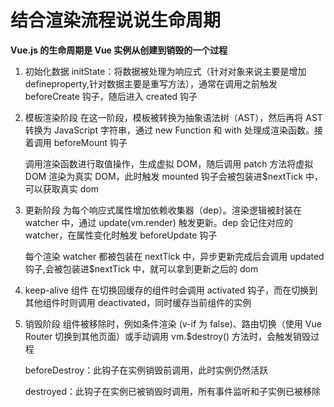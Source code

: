 # 结合渲染流程说说生命周期

**Vue.js 的生命周期是 Vue 实例从创建到销毁的一个过程**

1. 初始化数据
   initState：将数据被处理为响应式（针对对象来说主要是增加 defineproperty,针对数据主要是重写方法），通常在调用之前触发 beforeCreate 钩子，随后进入 created 钩子

2. 模板渲染阶段
   在这一阶段，模板被转换为抽象语法树（AST），然后再将 AST 转换为 JavaScript 字符串，通过 new Function 和 with 处理成渲染函数。接着调用 beforeMount 钩子

   调用渲染函数进行取值操作，生成虚拟 DOM，随后调用 patch 方法将虚拟 DOM 渲染为真实 DOM，此时触发 mounted 钩子会被包装进$nextTick 中，可以获取真实 dom

3. 更新阶段
   为每个响应式属性增加依赖收集器（dep）。渲染逻辑被封装在 watcher 中，通过 update(vm.render) 触发更新。dep 会记住对应的 watcher，在属性变化时触发 beforeUpdate 钩子

   每个渲染 watcher 都被包装在 nextTick 中，异步更新完成后会调用 updated 钩子,会被包装进$nextTick 中，就可以拿到更新之后的 dom

4. keep-alive 组件
   在切换回缓存的组件时会调用 activated 钩子，而在切换到其他组件时则调用 deactivated，同时缓存当前组件的实例

5. 销毁阶段
   组件被移除时，例如条件渲染 (v-if 为 false)、路由切换（使用 Vue Router 切换到其他页面）或手动调用 vm.$destroy() 方法时，会触发销毁过程

   beforeDestroy：此钩子在实例销毁前调用，此时实例仍然活跃

   destroyed：此钩子在实例已被销毁时调用，所有事件监听和子实例已被移除

